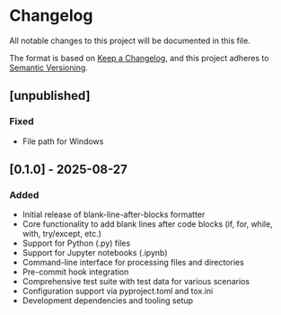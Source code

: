 # Changelog

All notable changes to this project will be documented in this file.

The format is based on
[Keep a Changelog](https://keepachangelog.com/en/1.1.0/), and this project
adheres to [Semantic Versioning](https://semver.org/spec/v2.0.0.html).

## [unpublished]

### Fixed

- File path for Windows

## [0.1.0] - 2025-08-27

### Added

- Initial release of blank-line-after-blocks formatter
- Core functionality to add blank lines after code blocks (if, for, while,
  with, try/except, etc.)
- Support for Python (.py) files
- Support for Jupyter notebooks (.ipynb)
- Command-line interface for processing files and directories
- Pre-commit hook integration
- Comprehensive test suite with test data for various scenarios
- Configuration support via pyproject.toml and tox.ini
- Development dependencies and tooling setup
